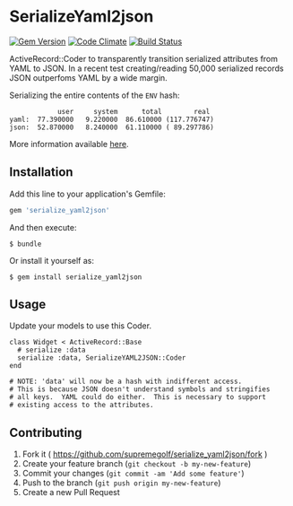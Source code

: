 # SerializeYaml2json

[![Gem Version](https://badge.fury.io/rb/serialize_yaml2json.png)](http://badge.fury.io/rb/serialize_yaml2json)
[![Code Climate](https://codeclimate.com/github/supremegolf/serialize_yaml2json.png)](https://codeclimate.com/github/supremegolf/serialize_yaml2json)
[![Build Status](https://travis-ci.org/supremegolf/serialize_yaml2json.svg?branch=master)](https://travis-ci.org/supremegolf/serialize_yaml2json)

ActiveRecord::Coder to transparently transition serialized attributes from YAML to JSON. In a recent
test creating/reading 50,000 serialized records JSON outperfoms YAML by a wide margin.

Serializing the entire contents of the `ENV` hash:

                user     system      total        real
    yaml:  77.390000   9.220000  86.610000 (117.776747)
    json:  52.870000   8.240000  61.110000 ( 89.297786)

More information available [here](http://pjkh.com/articles/postgresql-json-vs-rails-serialize/).

## Installation

Add this line to your application's Gemfile:

```ruby
gem 'serialize_yaml2json'
```

And then execute:

    $ bundle

Or install it yourself as:

    $ gem install serialize_yaml2json

## Usage

Update your models to use this Coder.

    class Widget < ActiveRecord::Base
      # serialize :data
      serialize :data, SerializeYAML2JSON::Coder
    end

    # NOTE: 'data' will now be a hash with indifferent access.
    # This is because JSON doesn't understand symbols and stringifies
    # all keys.  YAML could do either.  This is necessary to support
    # existing access to the attributes.



## Contributing

1. Fork it ( https://github.com/supremegolf/serialize_yaml2json/fork )
2. Create your feature branch (`git checkout -b my-new-feature`)
3. Commit your changes (`git commit -am 'Add some feature'`)
4. Push to the branch (`git push origin my-new-feature`)
5. Create a new Pull Request
